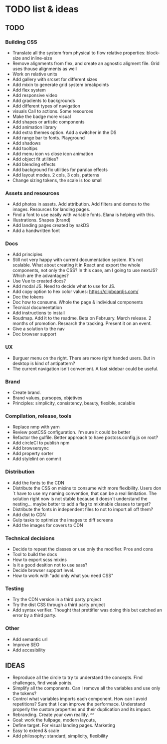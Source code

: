 # TODO list & ideas

## TODO

### Building CSS
- Translate all the system from physical to flow relative properties: block-size and inline-size
- Remove alignments from flex, and create an agnostic aligment file. Grid uses thouse alignments as well
- Work on relative units
- Add gallery with srcset for different sizes
- Add mixin to generate grid system breakpoints
- Add flex system
- Add responsive video
- Add gradients to backgrounds
- Add different types of navigation
- visuals Call to actions. Some resources
- Make the badge more visual
- Add shapes or artistic components
- Add animation library
- Add extra themes option. Add a switcher in the DS
- Add range bar to fonts. Playground
- Add shadows
- Add tooltips
- Add menu icon vs close icon animation
- Add object fit utilities?
- Add blending effects
- Add background fix utilities for paralax effects
- Add layout modes. 2 cols, 3 cols, patterns
- Change sizing tokens, the scale is too small

### Assets and resources
- Add photos in assets. Add attribution. Add filters and demos to the images. Resources for landing pages. 
- Find a font to use easily with variable fonts. Elana is helping with this.
- Illustrations. Shapes (brand)
- Add landing pages created by nakDS
- Add a handwritten font

### Docs
- Add principles
- Still not very happy with current documentation system. It's not scalable. What about creating it in React and export the whole components, not only the CSS? In this case, am I going to use nextJS? Which are the advantages?
- Use Vue to created docs?
- Add modal JS. Need to decide what to use for JS.
- Add copy option to hex color values: https://clipboardjs.com/
- Doc the tokens
- Doc how to consume. Whole the page & individual components
- Tecnical documentation
- Add instructions to install
- Roudmap. Add it to the readme. Beta on February. March release. 2 months of promotion. Research the tracking. Present it on an event.
- Give a solution to the nav
- Doc browser support

### UX
- Burguer menu on the right. There are more right handed users. But in desktop is kind of antipattern?
- The current navigation isn't convenient. A fast sidebar could be useful. 

### Brand
- Create brand.
- Brand values, pursopes, objetives
- Principles: simplicity, consistency, beauty, flexible, scalable

### Compilation, release, tools
- Replace nmp with yarn
- Review postCSS configuration. I'm sure it could be better
- Refactor the gulfile. Better approach to have postcss.config.js on root?
- Add circleCI to publish npm
- Add browsersync
- Add property sorter
- Add stylelint on commit

### Distribution
- Add the fonts to the CDN
- Distribute the CSS on mixins to consume with more flexibility. Users don´t have to use my naming convention, that can be a real limitation. The solution right now is not stable because it doesn´t understand the nesting... maybe better to add a flag to mixinable classes to target?
- Distribute the fonts in independent files to not to import all off them?
- Add dist to CDN
- Gulp tasks to optimize the images to diff screens
- Add the images for covers to CDN

### Technical decisions
- Decide to repeat the classes or use only the modifier. Pros and cons
- Tool to build the docs
- How to export scss mixins
- Is it a good desition not to use sass?
- Decide browser support level. 
- How to work with "add only what you need CSS"

### Testing
- Try the CDN version in a third party project
- Try the dist CSS through a third party project
- Add syntax verifier. Thought that prettifier was doing this but catched an error by a third party.

### Other
- Add semantic url
- Improve SEO
- Add accesibility 

## IDEAS
- Reproduce all the circle to try to understand the concepts. Find challenges, find weak points.
- Simplify all the components. Can I remove all the variables and use only the tokens?
- Control what variables imports each component. How can I avoid repetitions? Sure that I can improve the performace. Understand properly the custom properties and their duplication and its impact.
- Rebranding. Create your own reallity. ^^
- Goal: work the fullpage, modern layouts, 
- Define target. For visual landing pages. Marketing
- Easy to extend & scale
- Add philosophy: standard, simplicity, flexibility